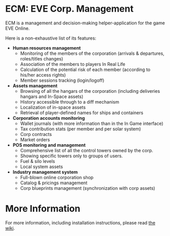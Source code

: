ECM: EVE Corp. Management
===
ECM is a management and decision-making helper-application for the game EVE Online.

Here is a non-exhaustive list of its features:

* **Human resources management**
   - Monitoring of the members of the corporation (arrivals & departures, roles/titles changes)
   - Association of the members to players In Real Life
   - Calculation of the potential risk of each member (according to his/her access rights)
   - Member sessions tracking (login/logoff)
* **Assets management**
   - Browsing of all the hangars of the corporation (including deliveries hangars and In-Space assets)
   - History accessible through to a diff mechanism
   - Localization of in-space assets
   - Retrieval of player-defined names for ships and containers  
* **Corporation accounts monitoring**
   - Wallet journals (with more information than in the In Game interface)
   - Tax contribution stats (per member and per solar system)
   - Corp contracts
   - Market orders
* **POS monitoring and management**
   - Comprehensive list of all the control towers owned by the corp.
   - Showing specific towers only to groups of users.
   - Fuel & silo levels
   - Local system assets
* **Industry management system**
   - Full-blown online corporation shop
   - Catalog & pricings management
   - Corp blueprints management (synchronization with corp assets)

More Information
===

For more information, including installation instructions, please read [the wiki](https://github.com/evecm/ecm/wiki).
